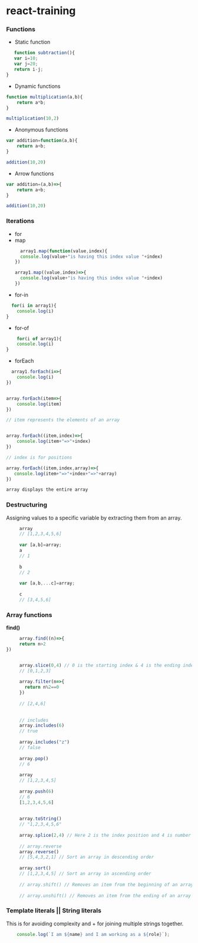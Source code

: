 # react-training

### Functions
* Static function
 ```javascript
    function subtraction(){
    var i=10;
    var j=20;
    return i-j;
} 
```
* Dynamic functions
```javascript
function multiplication(a,b){
    return a*b;
}

multiplication(10,2)
```

* Anonymous functions
```javascript
var addition=function(a,b){
    return a+b;
}

addition(10,20)
```

* Arrow functions
```javascript
var addition=(a,b)=>{
    return a+b;
}

addition(10,20)
```


### Iterations
* for
* map
  ```javascript
    array1.map(function(value,index){
    console.log(value+"is having this index value "+index)
  })
  
  array1.map((value,index)=>{
    console.log(value+"is having this index value "+index)
  })
  ```
* for-in
```javascript
  for(i in array1){
    console.log(i)
}
```
* for-of
```javascript
    for(i of array1){
    console.log(i)
}
```

* forEach
```javascript
  array1.forEach(i=>{
    console.log(i)
})


array.forEach(item=>{
    console.log(item)
})

// item represents the elements of an array


array.forEach((item,index)=>{
    console.log(item+"=>"+index)
})

// index is for positions

array.forEach((item,index,array)=>{
   console.log(item+"=>"+index+"=>"+array)
})

array displays the entire array
```

### Destructuring
Assigning values to a specific variable by extracting them from an array.

```javascript
     array
     // [1,2,3,4,5,6]
     
     var [a,b]=array;
     a
     // 1
     
     b
     // 2
     
     var [a,b,...c]=array;
     
     c
     // [3,4,5,6]
```

### Array functions
**find()**
```javascript
     array.find((n)=>{
     return n>2
})


     array.slice(0,4) // 0 is the starting index & 4 is the ending index
     // [0,1,2,3]
     
     array.filter(n=>{
       return n%2==0
     })
     
     // [2,4,6]
     
     
     // includes
     array.includes(6)
     // true
     
     array.includes("z")
     // false
     
     array.pop()
     // 6
     
     array
     // [1,2,3,4,5]
     
     array.push(6)
     // 6
     [1,2,3,4,5,6]
     
     
     array.toString()
     // "1,2,3,4,5,6"
     
     array.splice(2,4) // Here 2 is the index position and 4 is number of elements to be deleted.
     
     // array.reverse
     array.reverse()
     // [5,4,3,2,1] // Sort an array in descending order
     
     array.sort()
     // [1,2,3,4,5] // Sort an array in ascending order
     
     // array.shift() // Removes an item from the beginning of an array
     
     // array.unshift() // Removes an item from the ending of an array
```

### Template literals || String literals
This is for avoiding complexity and + for joining multiple strings together.
```javascript
    console.log(`I am ${name} and I am working as a ${role}`);
```
